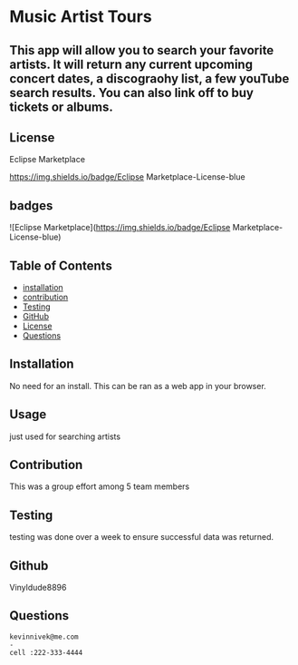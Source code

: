 # Music Artist Tours

## This app will allow you to search your favorite artists. It will return any current upcoming concert dates, a discograohy list, a few youTube search results. You can also link off to buy tickets or albums.


  ## License
  Eclipse Marketplace
  
https://img.shields.io/badge/Eclipse Marketplace-License-blue
    

## badges
![Eclipse Marketplace](https://img.shields.io/badge/Eclipse Marketplace-License-blue)
    


## Table of Contents

- [installation](#installation)
- [contribution](#contribution)
- [Testing](#testing)
- [GitHub](#github)
- [License](#license)
- [Questions](#questions)

## Installation 
  No need for an install. This can be ran as a web app in your browser. 

## Usage
  just used for searching artists

## Contribution  
  This was a group effort among 5 team members

## Testing
  testing was done over a week to ensure successful data was returned.

## Github 
Vinyldude8896

## Questions
    kevinnivek@me.com
    - 
    cell :222-333-4444
